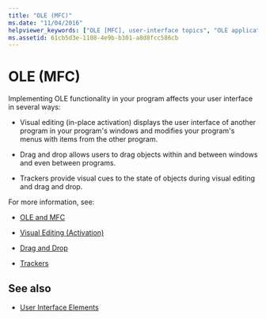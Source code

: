 ```yaml
---
title: "OLE (MFC)"
ms.date: "11/04/2016"
helpviewer_keywords: ["OLE [MFC], user-interface topics", "OLE applications [MFC], user interface", "user interfaces, OLE", "applications [OLE], user interface"]
ms.assetid: 61cb5d3e-1108-4e9b-b301-a8d8fcc586cb
---
```

# OLE (MFC)

Implementing OLE functionality in your program affects your user interface in several ways:

- Visual editing (in-place activation) displays the user interface of another program in your program's windows and modifies your program's menus with items from the other program.

- Drag and drop allows users to drag objects within and between windows and even between programs.

- Trackers provide visual cues to the state of objects during visual editing and drag and drop.

For more information, see:

- [OLE and MFC](../mfc/ole-in-mfc.md)

- [Visual Editing (Activation)](../mfc/activation-cpp.md)

- [Drag and Drop](../mfc/drag-and-drop-ole.md)

- [Trackers](../mfc/trackers.md)

## See also

- [User Interface Elements](../mfc/user-interface-elements-mfc.md)
